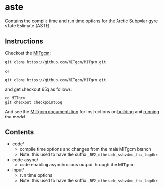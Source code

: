 # aste
Contains the compile time and run time options for the
Arctic Subpolar gyre sTate Estimate (ASTE).

## Instructions

Checkout the [MITgcm](https://github.com/MITgcm/MITgcm):

```
git clone https://github.com/MITgcm/MITgcm.git
```
or
```
git clone https://github.com/MITgcm/MITgcm.git
```

and get checkout 65q as follows:

``` 
cd MITgcm
git checkout checkpoint65q
```


And see the [MITgcm documentation](https://mitgcm.readthedocs.io/en/latest/index.html) for instructions on 
[building](https://mitgcm.readthedocs.io/en/latest/getting_started/getting_started.html#building-the-model)
and 
[running](https://mitgcm.readthedocs.io/en/latest/getting_started/getting_started.html#running-the-model)
the model.


## Contents
- code/ 
    - compile time options and changes from the main MITgcm branch
    - Note: this used to have the suffix `_BE2_dthetadr_sshv4mo_fix_logdkr` 
- code-async/
    - code enabling asynchronous output through the MITgcm 
- input/
    - run time options
    - Note: this used to have the suffix `_BE2_dthetadr_sshv4mo_fix_logdkr`
